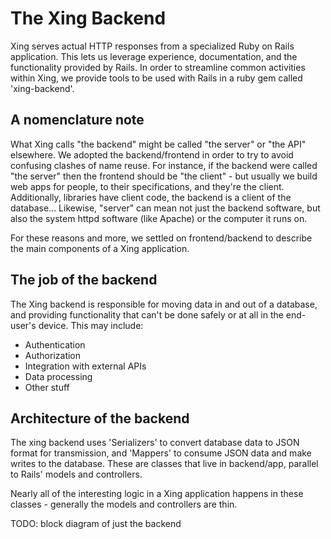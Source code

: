 # The Xing Backend

Xing serves actual HTTP responses from a specialized Ruby on Rails application.  This lets us leverage experience, documentation, and the functionality provided by Rails. In order to streamline common activities within Xing, we provide tools to be used with Rails in a ruby gem called 'xing-backend'.

## A nomenclature note

What Xing calls "the backend" might be called "the server" or "the API" elsewhere. We adopted the backend/frontend in order to try to avoid confusing clashes of name reuse. For instance, if the backend were called "the server" then the frontend should be "the client" - but usually we build web apps for people, to their specifications, and they're the client. Additionally, libraries have client code, the backend is a client of the database...  Likewise, "server" can mean not just the backend software, but also the system httpd software (like Apache) or the computer it runs on. 

For these reasons and more, we settled on frontend/backend to describe the main components of a Xing application.

## The job of the backend

The Xing backend is responsible for moving data in and out of a database, and providing functionality that can't be done safely or at all in the end-user's device. This may include:

* Authentication
* Authorization
* Integration with external APIs
* Data processing 
* Other stuff

## Architecture of the backend

The xing backend uses 'Serializers' to convert database data to JSON format for transmission, and 'Mappers' to consume JSON data and make writes to the database.  These are classes that live in backend/app, parallel to Rails' models and controllers. 

Nearly all of the interesting logic in a Xing application happens in these classes - generally the models and controllers are thin.

TODO: block diagram of just the backend

